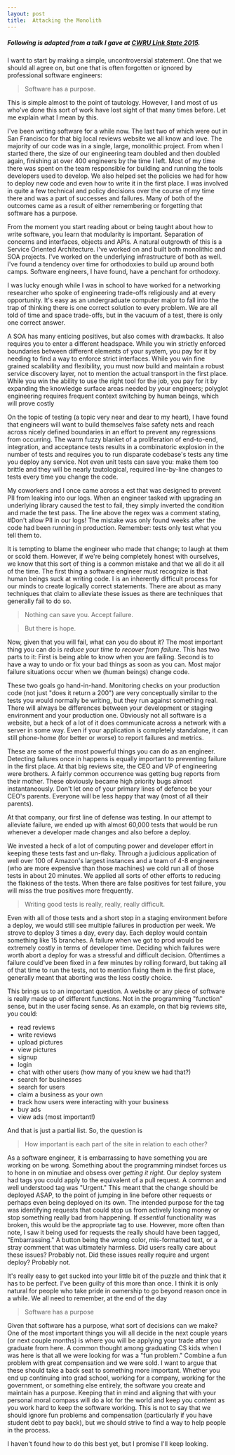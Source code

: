 ```yaml
---
layout: post
title:  Attacking the Monolith
---
```


##### Following is adapted from a talk I gave at [CWRU Link State 2015](http://acm.cwru.edu/acm/conference/2015).

I want to start by making a simple, uncontroversial statement. One that we should all agree on, but one that is often forgotten or ignored by professional software engineers:

> Software has a purpose.

This is simple almost to the point of tautology. However, I and most of us who've done this sort of work have lost sight of that many times before. Let me explain what I mean by this.

I've been writing software for a while now. The last two of which were out in San Francisco for that big local reviews website we all know and love. The majority of our code was in a single, large, monolithic project. From when I started there, the size of our engineering team doubled and then doubled again, finishing at over 400 engineers by the time I left. Most of my time there was spent on the team responsible for building and running the tools developers used to develop. We also helped set the policies we had for how to deploy new code and even how to write it in the first place. I was involved in quite a few technical and policy decisions over the course of my time there and was a part of successes and failures. Many of both of the outcomes came as a result of either remembering or forgetting that software has a purpose.

From the moment you start reading about or being taught about how to write software, you learn that modularity is important. Separation of concerns and interfaces, objects and APIs. A natural outgrowth of this is a Service Oriented Architecture. I've worked on and built both monolithic and SOA projects. I've worked on the underlying infrastructure of both as well. I've found a tendency over time for orthodoxies to build up around both camps. Software engineers, I have found, have a penchant for orthodoxy.

I was lucky enough while I was in school to have worked for a networking researcher who spoke of engineering trade-offs religiously and at every opportunity. It's easy as an undergraduate computer major to fall into the trap of thinking there is one correct solution to every problem. We are all told of time and space trade-offs, but in the vacuum of a test, there is only one correct answer.

A SOA has many enticing positives, but also comes with drawbacks. It also requires you to enter a different headspace. While you win strictly enforced boundaries between different elements of your system, you pay for it by needing to find a way to enforce strict interfaces. While you win fine grained scalability and flexibility, you must now build and maintain a robust service discovery layer, not to mention the actual transport in the first place. While you win the ability to use the right tool for the job, you pay for it by expanding the knowledge surface areas needed by your engineers; polyglot engineering requires frequent context switching by human beings, which will prove costly

On the topic of testing (a topic very near and dear to my heart), I have found that engineers will want to build themselves false safety nets and reach across nicely defined boundaries in an effort to prevent any regressions from occurring. The warm fuzzy blanket of a proliferation of end-to-end, integration, and acceptance tests results in a combinatoric explosion in the number of tests and requires you to run disparate codebase's tests any time you deploy any service. Not even unit tests can save you: make them too brittle and they will be nearly tautological, required line-by-line changes to tests every time you change the code.

My coworkers and I once came across a est that was designed to prevent PII from leaking into our logs. When an engineer tasked with upgrading an underlying library caused the test to fail, they simply inverted the condition and made the test pass. The line above the regex was a comment stating, <span class="code">#Don't allow PII in our logs!</span> The mistake was only found weeks after the code had been running in production. Remember: tests only test what you tell them to.

It is tempting to blame the engineer who made that change; to laugh at them or scold them. However, if we're being completely honest with ourselves, we know that this sort of thing is a common mistake and that we all do it all of the time. The first thing a software engineer must recognize is that human beings suck at writing code. I is an inherently difficult process for our minds to create logically correct statements. There are about as many techniques that claim to alleviate these issues as there are techniques that generally fail to do so.

> Nothing can save you. Accept failure.

> But there is hope.

Now, given that you will fail, what can you do about it? The most important thing you can do is _reduce your time to recover from failure_. This has two parts to it: First is being able to know when you are failing. Second is to have a way to undo or fix your bad things as soon as you can. Most major failure situations occur when we (human beings) change code.

These two goals go hand-in-hand. Monitoring checks on your production code (not just "does it return a 200") are very conceptually similar to the tests you would normally be writing, but they run against something real. There will always be differences between your development or staging environment and your production one. Obviously not all software is a website, but a heck of a lot of it does communicate across a network with a server in some way. Even if your application is completely standalone, it can still phone-home (for better or worse) to report failures and metrics.

These are some of the most powerful things you can do as an engineer. Detecting failures once in happens is equally important to preventing failure in the first place. At that big reviews site, the CEO and VP of engineering were brothers. A fairly common occurrence was getting bug reports from their mother. These obviously became high priority bugs almost instantaneously. Don't let one of your primary lines of defence be your CEO's parents. Everyone will be less happy that way (most of all their parents).

At that company, our first line of defense was testing. In our attempt to alleviate failure, we ended up with almost 60,000 tests that would be run whenever a developer made changes and also before a deploy.

We invested a heck of a lot of computing power and developer effort in keeping these tests fast and un-flaky. Through a judicious application of well over 100 of Amazon's largest instances and a team of 4-8 engineers (who are more expensive than those machines) we cold run all of those tests in about 20 minutes. We applied all sorts of other efforts to reducing the flakiness of the tests. When there are false positives for test failure, you will miss the true positives more frequently.

> Writing good tests is really, really, really difficult.

Even with all of those tests and a short stop in a staging environment before a deploy, we would still see multiple failures in production per week. We strove to deploy 3 times a day, every day. Each deploy would contain something like 15 branches. A failure when we got to prod would be extremely costly in terms of developer time. Deciding which failures were worth abort a deploy for was a stressful and difficult decision. Oftentimes a failure could've been fixed in a few minutes by rolling forward, but taking all of that time to run the tests, not to mention fixing them in the first place, generally meant that aborting was the less costly choice.

This brings us to an important question. A website or any piece of software is really made up of different functions. Not in the programming "function" sense, but in the user facing sense. As an example, on that big reviews site, you could:

- read reviews
- write reviews
- upload pictures
- view pictures
- signup
- login
- chat with other users (how many of you knew we had that?)
- search for businesses
- search for users
- claim a business as your own
- track how users were interacting with your business
- buy ads
- view ads (most important!)

And that is just a partial list. So, the question is

> How important is each part of the site in relation to each other?

As a software engineer, it is embarrassing to have something you are working on be wrong. Something about the programming mindset forces us to hone in on minutiae and obsess over _getting it right_. Our deploy system had tags you could apply to the equivalent of a pull request. A common and well understood tag was "Urgent." This meant that the change should be deployed ASAP, to the point of jumping in line before other requests or perhaps even being deployed on its own. The intended purpose for the tag was identifying requests that could stop us from actively losing money or stop something really bad from happening. If _essential_ functionality was broken, this would be the appropriate tag to use. However, more often than note, I saw it being used for requests the really should have been tagged, "Embarrassing." A button being the wrong color, mis-formatted text, or a stray comment that was ultimately harmless. Did users really care about these issues? Probably not. Did these issues really require and urgent deploy? Probably not.

It's really easy to get sucked into your little bit of the puzzle and think that it has to be perfect. I've been guilty of this more than once. I think it is only natural for people who take pride in ownership to go beyond reason once in a while. We all need to remember, at the end of the day

> Software has a purpose

Given that software has a purpose, what sort of decisions can we make? One of the most important things you will all decide in the next couple years (or next couple months) is where you will be applying your trade after you graduate from here. A common thought among graduating CS kids when I was here is that all we were looking for was a "fun problem." Combine a fun problem with great compensation and we were sold. I want to argue that these should take a back seat to something more important. Whether you end up continuing into grad school, working for a company, working for the government, or something else entirely, the software you create and maintain has a purpose. Keeping that in mind and aligning that with your personal moral compass will do a lot for the world and keep you content as you work hard to keep the software working. This is not to say that we should ignore fun problems and compensation (particularly if you have student debt to pay back), but we should strive to find a way to help people in the process.

I haven't found how to do this best yet, but I promise I'll keep looking.
